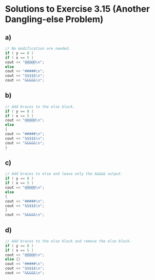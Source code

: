 # Solutions to Exercise 3.15 (Another Dangling-else Problem)

## a)

```cpp
// No modification are needed.
if ( y == 8 )
if ( x == 5 )
cout << "@@@@@\n";
else
cout << "#####\n";
cout << "$$$$$\n";
cout << "&&&&&\n";
```

## b)

```cpp
// Add braces to the else block.
if ( y == 8 )
if ( x == 5 )
cout << "@@@@@\n";
else
{
cout << "#####\n";
cout << "$$$$$\n";
cout << "&&&&&\n";
}
```

## c)

```cpp
// Add braces to else and leave only the &&&&& output.
if ( y == 8 )
if ( x == 5 )
cout << "@@@@@\n";
else
{
cout << "#####\n";
cout << "$$$$$\n";
}
cout << "&&&&&\n";
```

## d)

```cpp
// Add braces to the else block and remove the else block.
if ( y == 8 )
if ( x == 5 )
cout << "@@@@@\n";
else {}
cout << "#####\n";
cout << "$$$$$\n";
cout << "&&&&&\n";
```
